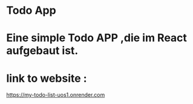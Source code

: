 # Todo App
# Eine simple Todo APP ,die im React aufgebaut ist. 
# link to website :

https://my-todo-list-uos1.onrender.com
